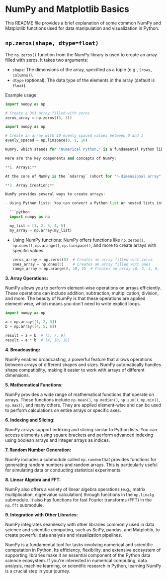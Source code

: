 # NumPy and Matplotlib Basics

This README file provides a brief explanation of some common NumPy and Matplotlib functions used for data manipulation and visualization in Python.

## `np.zeros(shape, dtype=float)`

The `np.zeros()` function from the NumPy library is used to create an array filled with zeros. It takes two arguments:
- `shape`: The dimensions of the array, specified as a tuple (e.g., `(rows, columns)`).
- `dtype` (optional): The data type of the elements in the array (default is `float`).

Example usage:
```python
import numpy as np

# Create a 3x3 array filled with zeros
zeros_array = np.zeros((3, 3))

import numpy as np

# Create an array with 10 evenly spaced values between 0 and 1
evenly_spaced = np.linspace(0, 1, 10)

NumPy, which stands for "Numerical Python," is a fundamental Python library for numerical and scientific computing. It provides support for large, multi-dimensional arrays and matrices, as well as a variety of mathematical functions to operate on these arrays efficiently. NumPy is the foundation for many scientific and data science libraries in Python because of its efficiency and ease of use.

Here are the key components and concepts of NumPy:

**1. Arrays:**

At the core of NumPy is the `ndarray` (short for "n-dimensional array"), which is a flexible data structure that can represent arrays of various dimensions (e.g., 1D, 2D, 3D). These arrays can store elements of the same data type, which makes them highly efficient for numerical computations. You can think of them as a collection of elements, similar to lists in Python, but with the added benefit of being highly optimized for numerical operations.

**2. Array Creation:**

NumPy provides several ways to create arrays:

- Using Python lists: You can convert a Python list or nested lists into a NumPy array using `np.array()`.

  ```python
  import numpy as np

  my_list = [1, 2, 3, 4, 5]
  my_array = np.array(my_list)
  ```

- Using NumPy functions: NumPy offers functions like `np.zeros()`, `np.ones()`, `np.arange()`, `np.linspace()`, and more to create arrays with specific values.

  ```python
  zeros_array = np.zeros(5)  # Creates an array filled with zeros
  ones_array = np.ones(3)    # Creates an array filled with ones
  range_array = np.arange(0, 10, 2)  # Creates an array [0, 2, 4, 6, 8]
  ```

**3. Array Operations:**

NumPy allows you to perform element-wise operations on arrays efficiently. These operations can include addition, subtraction, multiplication, division, and more. The beauty of NumPy is that these operations are applied element-wise, which means you don't need to write explicit loops.

```python
import numpy as np

a = np.array([1, 2, 3])
b = np.array([4, 5, 6])

result = a + b  # [5, 7, 9]
result = a * b  # [4, 10, 18]
```

**4. Broadcasting:**

NumPy enables broadcasting, a powerful feature that allows operations between arrays of different shapes and sizes. NumPy automatically handles shape compatibility, making it easier to work with arrays of different dimensions.

**5. Mathematical Functions:**

NumPy provides a wide range of mathematical functions that operate on arrays. These functions include `np.mean()`, `np.median()`, `np.sum()`, `np.min()`, `np.max()`, and many others. They are applied element-wise and can be used to perform calculations on entire arrays or specific axes.

**6. Indexing and Slicing:**

NumPy arrays support indexing and slicing similar to Python lists. You can access elements using square brackets and perform advanced indexing using boolean arrays and integer arrays as indices.

**7. Random Number Generation:**

NumPy includes a submodule called `np.random` that provides functions for generating random numbers and random arrays. This is particularly useful for simulating data or conducting statistical experiments.

**8. Linear Algebra and FFT:**

NumPy also offers a variety of linear algebra operations (e.g., matrix multiplication, eigenvalue calculation) through functions in the `np.linalg` submodule. It also has functions for fast Fourier transforms (FFT) in the `np.fft` submodule.

**9. Integration with Other Libraries:**

NumPy integrates seamlessly with other libraries commonly used in data science and scientific computing, such as SciPy, pandas, and Matplotlib, to create powerful data analysis and visualization pipelines.

NumPy is a fundamental tool for tasks involving numerical and scientific computation in Python. Its efficiency, flexibility, and extensive ecosystem of supporting libraries make it an essential component of the Python data science ecosystem. If you're interested in numerical computing, data analysis, machine learning, or scientific research in Python, learning NumPy is a crucial step in your journey.
